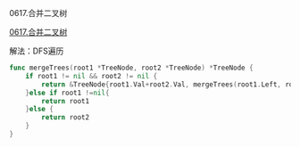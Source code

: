 0617.合并二叉树

[0617.合并二叉树](https://leetcode.cn/problems/merge-two-binary-trees/description/)



解法：DFS遍历



```go
func mergeTrees(root1 *TreeNode, root2 *TreeNode) *TreeNode {
	if root1 != nil && root2 != nil {
		return &TreeNode{root1.Val+root2.Val, mergeTrees(root1.Left, root2.Left),mergeTrees(root1.Right, root2.Right)}
	}else if root1 !=nil{
		return root1
	}else {
		return root2
	}
}
```


